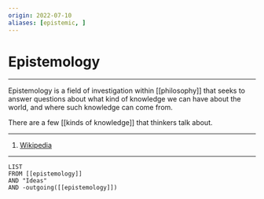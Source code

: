 ```yaml
---
origin: 2022-07-10
aliases: [epistemic, ]
---
```

# Epistemology
---
Epistemology is a field of investigation within [[philosophy]] that seeks to answer questions about what kind of knowledge we can have about the world, and where such knowledge can come from.

There are a few [[kinds of knowledge]] that thinkers talk about.

---
1. [Wikipedia](https://en.wikipedia.org/wiki/Epistemology)
---
```dataview
LIST 
FROM [[epistemology]]
AND "Ideas"
AND -outgoing([[epistemology]])
```

